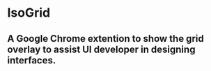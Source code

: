 # IsoGrid

## A Google Chrome extention to show the grid overlay to assist UI developer in designing interfaces.
